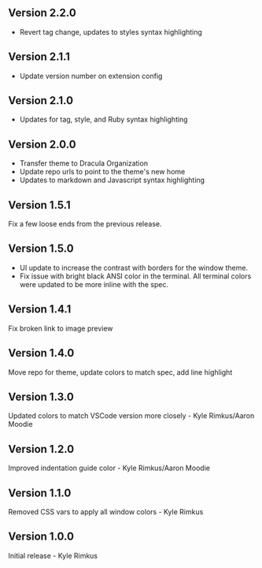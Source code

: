 ## Version 2.2.0

- Revert tag change, updates to styles syntax highlighting

## Version 2.1.1

- Update version number on extension config

## Version 2.1.0

- Updates for tag, style, and Ruby syntax highlighting

## Version 2.0.0

- Transfer theme to Dracula Organization
- Update repo urls to point to the theme's new home
- Updates to markdown and Javascript syntax highlighting

## Version 1.5.1

Fix a few loose ends from the previous release.

## Version 1.5.0

- UI update to increase the contrast with borders for the window theme.
- Fix issue with bright black ANSI color in the terminal. All terminal colors were updated to be more inline with the spec.

## Version 1.4.1

Fix broken link to image preview

## Version 1.4.0

Move repo for theme, update colors to match spec, add line highlight

## Version 1.3.0

Updated colors to match VSCode version more closely - Kyle Rimkus/Aaron Moodie

## Version 1.2.0

Improved indentation guide color - Kyle Rimkus/Aaron Moodie

## Version 1.1.0

Removed CSS vars to apply all window colors - Kyle Rimkus

## Version 1.0.0

Initial release - Kyle Rimkus
